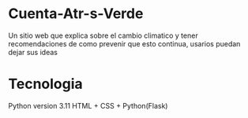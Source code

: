 # Cuenta-Atr-s-Verde
Un sitio web que explica sobre el cambio climatico y tener recomendaciones de como prevenir que esto continua, usarios puedan dejar sus ideas

# Tecnologia
Python version 3.11
HTML + CSS + Python(Flask)

